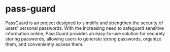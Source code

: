 # pass-guard
PassGuard is an project designed to simplify and strengthen the security of users' personal passwords. With the increasing need to safeguard sensitive information online, PassGuard provides an easy-to-use solution for securely storing passwords, allowing users to generate strong passwords, organize them, and conveniently access them.
